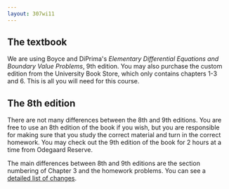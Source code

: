 ```yaml
---
layout: 307wi11
---
```



## The textbook

We are using Boyce and DiPrima's *Elementary Differential Equations and
Boundary Value Problems*, 9th edition. You may also purchase the custom
edition from the University Book Store, which only contains chapters 1-3
and 6. This is all you will need for this course.

## The 8th edition

There are not many differences between the 8th and 9th editions. You are
free to use an 8th edition of the book if you wish, but you are
responsible for making sure that you study the correct material and turn
in the correct homework. You may check out the 9th edition of the book
for 2 hours at a time from Odegaard Reserve.

The main differences between 8th and 9th editions are the section
numbering of Chapter 3 and the homework problems. You can see a
[detailed list of
changes](http://www.math.washington.edu/~arms/m3xx.guide/m307.text.html).
